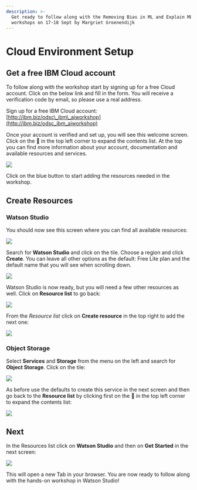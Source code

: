 ```yaml
---
description: >-
  Get ready to follow along with the Removing Bias in ML and Explain ML
  workshops on 17-18 Sept by Margriet Groenendijk
---
```


# Cloud Environment Setup

## Get a free IBM Cloud account <a id="get-a-free-ibm-cloud-account"></a>

To follow along with the workshop start by signing up for a free Cloud account. Click on the below link and fill in the form. You will receive a verification code by email, so please use a real address.

Sign up for a free IBM Cloud account: [http://ibm.biz/odsc\_ibm\_aiworkshop](http://ibm.biz/odsc_ibm_aiworkshop)

Once your account is verified and set up, you will see this welcome screen. Click on the 🍔 in the top left corner to expand the contents list. At the top you can find more information about your account, documentation and available resources and services.

![](https://gblobscdn.gitbook.com/assets%2F-MFAEq_Dxo1LQbJu5R2R%2F-MFFASNRTG_AZZ4z9-g6%2F-MFFPUi1kAYkYec4NPN8%2FScreenshot%202020-08-21%20at%2010.43.08.png?alt=media&token=67fcecdb-9678-4197-bcc8-d8406fd7b7b4)

Click on the blue button to start adding the resources needed in the workshop.

## Create Resources <a id="create-resources"></a>

### Watson Studio <a id="watson-studio"></a>

You should now see this screen where you can find all available resources:

![](https://gblobscdn.gitbook.com/assets%2F-MFAEq_Dxo1LQbJu5R2R%2F-MFFgk0OIudE5WqqqSZN%2F-MFFhXDKJYX2QiTMEB0p%2FScreenshot%202020-08-21%20at%2012.09.25.png?alt=media&token=5b89d5ab-c39d-4449-9dec-2d53fc80da1a)

Search for **Watson Studio** and click on the tile. Choose a region and click **Create**. You can leave all other options as the default:  Free Lite plan and the default name that you will see when scrolling down.

![](https://gblobscdn.gitbook.com/assets%2F-MFAEq_Dxo1LQbJu5R2R%2F-MFFgk0OIudE5WqqqSZN%2F-MFFiRs-aDQv5d_D27NL%2FScreenshot%202020-08-21%20at%2012.12.40.png?alt=media&token=84aa1629-9702-427c-810f-91bb9df1716c)

Watson Studio is now ready, but you will need a few other resources as well. Click on **Resource list** to go back:

![](https://gblobscdn.gitbook.com/assets%2F-MFAEq_Dxo1LQbJu5R2R%2F-MFFgk0OIudE5WqqqSZN%2F-MFFkILqpjqFjjeTLo8e%2FScreenshot%202020-08-21%20at%2012.21.34.png?alt=media&token=7dd7474f-67ac-4a8a-b656-b1ab24493e03)

From the _Resource list_ click on **Create resource** in the top right to add the next one:

![](https://gblobscdn.gitbook.com/assets%2F-MFAEq_Dxo1LQbJu5R2R%2F-MFFgk0OIudE5WqqqSZN%2F-MFFkjFV1soj4MQtiCWC%2FScreenshot%202020-08-21%20at%2012.23.33.png?alt=media&token=784968fb-16f9-4e37-9d8f-e5c89717091e)

### Object Storage <a id="object-storage"></a>

Select **Services** and **Storage** from the menu on the left and search for **Object Storage**. Click on the tile:

![](https://gblobscdn.gitbook.com/assets%2F-MFAEq_Dxo1LQbJu5R2R%2F-MFFnjYLeJsutahb0YCG%2F-MFFpTXr9x7GRS6O74fl%2FScreenshot%202020-08-21%20at%2012.44.15.png?alt=media&token=9c692fe5-80f6-4b88-a5b7-cd853766ba6c)

As before use the defaults to create this service in the next screen and then go back to the **Resource list** by clicking first on the 🍔 in the top left corner to expand the contents list:

![](https://gblobscdn.gitbook.com/assets%2F-MFAEq_Dxo1LQbJu5R2R%2F-MFFnjYLeJsutahb0YCG%2F-MFFqHgkzTz0Ngc_-OBD%2FScreenshot%202020-08-21%20at%2012.47.59.png?alt=media&token=9ff51518-1bf3-4f48-b176-e01b6feb8f44)

## Next <a id="next"></a>

In the Resources list click on **Watson Studio** and then on **Get Started** in the next screen:

![](https://gblobscdn.gitbook.com/assets%2F-MFAEq_Dxo1LQbJu5R2R%2F-MFjvifiPqb2yiLofax-%2F-MFjwt7u6LAFxku0EYZI%2FScreenshot%202020-08-27%20at%2013.44.03.png?alt=media&token=66776c12-92f7-4e08-9c6e-9f9a76995b1c)

This will open a new Tab in your browser. You are now ready to follow along with the hands-on workshop in Watson Studio!


